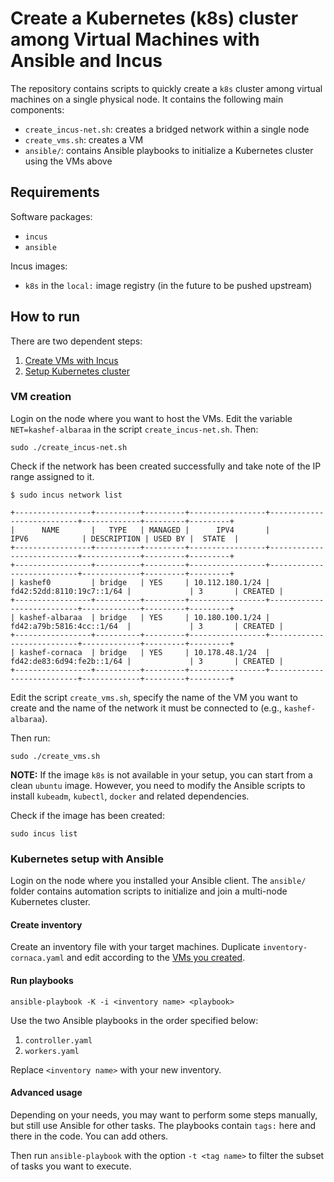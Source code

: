 # Create a Kubernetes (k8s) cluster among Virtual Machines with Ansible and Incus

The repository contains scripts to quickly create a `k8s` cluster among virtual machines on a single physical node.
It contains the following main components:
- `create_incus-net.sh`: creates a bridged network within a single node
- `create_vms.sh`: creates a VM
- `ansible/`: contains Ansible playbooks to initialize a Kubernetes cluster using the VMs above

## Requirements
Software packages:
- `incus` 
- `ansible`

Incus images:
- `k8s` in the `local:` image registry (in the future to be pushed upstream)

## How to run
There are two dependent steps:  
1. [Create VMs with Incus](./README.md#vm-creation)  
2. [Setup Kubernetes cluster](./README.md#kubernetes-setup-with-ansible)

### VM creation
Login on the node where you want to host the VMs. 
Edit the variable `NET=kashef-albaraa` in the script `create_incus-net.sh`. Then:
```
sudo ./create_incus-net.sh
```

Check if the network has been created successfully and take note of the IP range assigned to it.

```
$ sudo incus network list

+-----------------+----------+---------+-----------------+---------------------------+-------------+---------+---------+
|      NAME       |   TYPE   | MANAGED |      IPV4       |           IPV6            | DESCRIPTION | USED BY |  STATE  |
+-----------------+----------+---------+-----------------+---------------------------+-------------+---------+---------+
+-----------------+----------+---------+-----------------+---------------------------+-------------+---------+---------+
| kashef0         | bridge   | YES     | 10.112.180.1/24 | fd42:52dd:8110:19c7::1/64 |             | 3       | CREATED |
+-----------------+----------+---------+-----------------+---------------------------+-------------+---------+---------+
| kashef-albaraa  | bridge   | YES     | 10.180.100.1/24 | fd42:a79b:5816:4cc::1/64  |             | 3       | CREATED |
+-----------------+----------+---------+-----------------+---------------------------+-------------+---------+---------+
| kashef-cornaca  | bridge   | YES     | 10.178.48.1/24  | fd42:de83:6d94:fe2b::1/64 |             | 3       | CREATED |
+-----------------+----------+---------+-----------------+---------------------------+-------------+---------+---------+
```


Edit the script `create_vms.sh`, specify the name of the VM you want to create and the name of the network it must be connected to (e.g., `kashef-albaraa`).

Then run:
```
sudo ./create_vms.sh
```

**NOTE:** If the image `k8s` is not available in your setup, you can start from a clean `ubuntu` image. However, you need to modify the Ansible scripts to install `kubeadm`, `kubectl`, `docker` and related dependencies. 

Check if the image has been created:
```
sudo incus list
```

### Kubernetes setup with Ansible

Login on the node where you installed your Ansible client. The `ansible/` folder contains automation scripts to initialize and join a multi-node Kubernetes cluster.

#### Create inventory
Create an inventory file with your target machines. Duplicate `inventory-cornaca.yaml` and edit according to the [VMs you created](./README.md#vm-creation).

#### Run playbooks
```
ansible-playbook -K -i <inventory name> <playbook>
```
Use the two Ansible playbooks in the order specified below:
1) `controller.yaml`
2) `workers.yaml`

Replace `<inventory name>` with your new inventory.

#### Advanced usage 
Depending on your needs, you may want to perform some steps manually, but still use Ansible for other tasks. The playbooks contain `tags:` here and there in the code. You can add others.

Then run `ansible-playbook` with the option `-t <tag name>` to filter the subset of tasks you want to execute.

